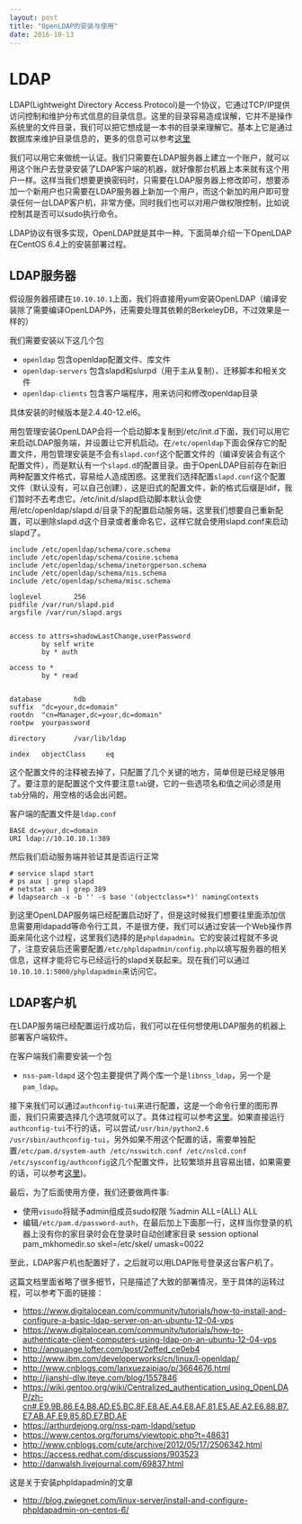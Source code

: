 ```yaml
---
layout: post
title: "OpenLDAP的安装与使用"
date: 2016-10-13
---
```

# LDAP

LDAP(Lightweight Directory Access Protocol)是一个协议，它通过TCP/IP提供访问控制和维护分布式信息的目录信息。这里的目录容易造成误解，它并不是操作系统里的文件目录，我们可以把它想成是一本书的目录来理解它。基本上它是通过数据库来维护目录信息的，更多的信息可以参考[这里](https://zh.wikipedia.org/wiki/%E8%BD%BB%E5%9E%8B%E7%9B%AE%E5%BD%95%E8%AE%BF%E9%97%AE%E5%8D%8F%E8%AE%AE)

我们可以用它来做统一认证。我们只需要在LDAP服务器上建立一个账户，就可以用这个账户去登录安装了LDAP客户端的机器，就好像那台机器上本来就有这个用户一样。这样当我们想要更换密码时，只需要在LDAP服务器上修改即可，想要添加一个新用户也只需要在LDAP服务器上新加一个用户，而这个新加的用户即可登录任何一台LDAP客户机，非常方便。同时我们也可以对用户做权限控制，比如说控制其是否可以sudo执行命令。

LDAP协议有很多实现，OpenLDAP就是其中一种。下面简单介绍一下OpenLDAP在CentOS 6.4上的安装部署过程。

## LDAP服务器
假设服务器搭建在`10.10.10.1`上面，我们将直接用yum安装OpenLDAP（编译安装除了需要编译OpenLDAP外，还需要处理其依赖的BerkeleyDB，不过效果是一样的）

我们需要安装以下这几个包
- `openldap` 包含openldap配置文件、库文件
- `openldap-servers` 包含slapd和slurpd（用于主从复制）、迁移脚本和相关文件
- `openldap-clients` 包含客户端程序，用来访问和修改openldap目录

具体安装的时候版本是2.4.40-12.el6。

用包管理安装OpenLDAP会将一个启动脚本复制到/etc/init.d下面，我们可以用它来启动LDAP服务端，并设置让它开机启动。在`/etc/openldap`下面会保存它的配置文件，用包管理安装是不会有`slapd.conf`这个配置文件的（编译安装会有这个配置文件），而是默认有一个`slapd.d`的配置目录。由于OpenLDAP目前存在新旧两种配置文件格式，容易给人造成困惑。这里我们选择配置`slapd.conf`这个配置文件（默认没有，可以自己创建），这是旧式的配置文件，新的格式后缀是ldif，我们暂时不去考虑它。/etc/init.d/slapd启动脚本默认会使用/etc/openldap/slapd.d/目录下的配置启动服务端，这里我们想要自己重新配置，可以删除slapd.d这个目录或者重命名它，这样它就会使用slapd.conf来启动slapd了。

```
include /etc/openldap/schema/core.schema
include /etc/openldap/schema/cosine.schema
include /etc/openldap/schema/inetorgperson.schema
include /etc/openldap/schema/nis.schema
include /etc/openldap/schema/misc.schema

loglevel        256
pidfile /var/run/slapd.pid
argsfile /var/run/slapd.args


access to attrs=shadowLastChange,userPassword
        by self write
        by * auth

access to *
        by * read


database        hdb
suffix  "dc=your,dc=domain"
rootdn  "cn=Manager,dc=your,dc=domain"
rootpw  yourpassword

directory       /var/lib/ldap

index   objectClass     eq
```

这个配置文件的注释被去掉了，只配置了几个关键的地方，简单但是已经足够用了。要注意的是配置这个文件要注意`tab`键，它的一些选项名和值之间必须是用`tab`分隔的，用空格的话会出问题。

客户端的配置文件是`ldap.conf`
```
BASE dc=your,dc=domain
URI ldap://10.10.10.1:389
```

然后我们启动服务端并验证其是否运行正常
```
# service slapd start
# ps aux | grep slapd
# netstat -an | grep 389
# ldapsearch -x -b '' -s base '(objectclass=*)' namingContexts
```

到这里OpenLDAP服务端已经配置启动好了，但是这时候我们想要往里面添加信息需要用ldapadd等命令行工具，不是很方便，我们可以通过安装一个Web操作界面来简化这个过程，这里我们选择的是`phpldapadmin`。它的安装过程就不多说了，注意安装后还需要配置`/etc/phpldapadmin/config.php`以填写服务器的相关信息，这样才能将它与已经运行的slapd关联起来。现在我们可以通过`10.10.10.1:5000/phpldapadmin`来访问它。


## LDAP客户机
在LDAP服务端已经配置运行成功后，我们可以在任何想使用LDAP服务的机器上部署客户端软件。

在客户端我们需要安装一个包
- `nss-pam-ldapd` 这个包主要提供了两个库一个是`libnss_ldap`，另一个是`pam_ldap`。

接下来我们可以通过`authconfig-tui`来进行配置，这是一个命令行里的图形界面，我们只需要选择几个选项就可以了。具体过程可以参考[这里](http://www.ibm.com/developerworks/cn/linux/l-openldap/)。如果直接运行`authconfig-tui`不行的话，可以尝试`/usr/bin/python2.6 /usr/sbin/authconfig-tui`，另外如果不用这个配置的话，需要单独配置`/etc/pam.d/system-auth /etc/nsswitch.conf /etc/nslcd.conf /etc/sysconfig/authconfig`这几个配置文件，比较繁琐并且容易出错，如果需要的话，可以参考[这里](http://anquange.lofter.com/post/2effed_ce0eb4))。

最后，为了后面使用方便，我们还要做两件事:
- 使用`visudo`将赋予admin组成员sudo权限
        %admin ALL=(ALL) ALL
- 编辑`/etc/pam.d/password-auth`，在最后加上下面那一行，这样当你登录的机器上没有你的家目录时会在登录时自动创建家目录
        session     optional      pam_mkhomedir.so skel=/etc/skel/ umask=0022
 

至此，LDAP客户机也配置好了，之后就可以用LDAP账号登录这台客户机了。


这篇文档里面省略了很多细节，只是描述了大致的部署情况，至于具体的运转过程，可以参考下面的链接：
- https://www.digitalocean.com/community/tutorials/how-to-install-and-configure-a-basic-ldap-server-on-an-ubuntu-12-04-vps
- https://www.digitalocean.com/community/tutorials/how-to-authenticate-client-computers-using-ldap-on-an-ubuntu-12-04-vps 
- http://anquange.lofter.com/post/2effed_ce0eb4
- http://www.ibm.com/developerworks/cn/linux/l-openldap/
- http://www.cnblogs.com/lanxuezaipiao/p/3664676.html
- http://jianshi-dlw.iteye.com/blog/1557846
- https://wiki.gentoo.org/wiki/Centralized_authentication_using_OpenLDAP/zh-cn#.E9.9B.86.E4.B8.AD.E5.BC.8F.E8.AE.A4.E8.AF.81.E5.AE.A2.E6.88.B7.E7.AB.AF.E9.85.8D.E7.BD.AE
- https://arthurdejong.org/nss-pam-ldapd/setup
- https://www.centos.org/forums/viewtopic.php?t=48631
- http://www.cnblogs.com/cute/archive/2012/05/17/2506342.html
- https://access.redhat.com/discussions/903523
- http://danwalsh.livejournal.com/69837.html

这是关于安装phpldapadmin的文章
- http://blog.zwiegnet.com/linux-server/install-and-configure-phpldapadmin-on-centos-6/
